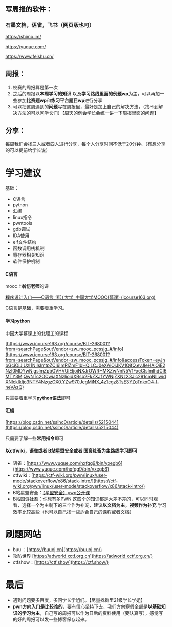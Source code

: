 ## 写周报的软件：

### **石墨文档，语雀，飞书（网页版也可）**

https://shimo.im/

https://yuque.com/

https://www.feishu.cn/

## 周报：

1. 校赛的周报算是第一次
2. 之后的周报以**本周学习的知识** 以及**学习路线里面的例题wp**为主，可以再加一些参加**比赛题wp**和**练习平台题目wp**进行分享
3. 可以把这周遇到的**问题**写在周报里，最好是加上自己的解决方法，（找不到解决方法的可以问学长们）【周天的例会学长会统一讲一下周报里面的问题】
## 分享：

每周我们会找三人或者四人进行分享，每个人分享时间不低于20分钟。（有想分享的可以提前给学长说）

# 学习建议

基础：

* C语言
* python
* 汇编
* linux指令
* pwntools
* gdb调试
* IDA使用
* elf文件结构
* 函数调用栈机制
* 寄存器相关知识
* 软件保护机制
#### C语言

mooc上**翁恺老师**的课

[程序设计入门——C语言_浙江大学_中国大学MOOC(慕课) (icourse163.org)](https://www.icourse163.org/course/ZJU-199001?from=searchPage)

C语言是基础，需要着重学习。

#### 学习python

中国大学慕课上的北理工的课程

[https://www.icourse163.org/course/BIT-268001?from=searchPage&outVendor=zw_mooc_pcssjg_#/info](https://www.icourse163.org/course/BIT-268001?from=searchPage&outVendor=zw_mooc_pcssjg_#/info&accessToken=eyJhbGciOiJIUzI1NiIsImtpZCI6ImRlZmF1bHQiLCJ0eXAiOiJKV1QifQ.eyJleHAiOjE2NzI0MDYwNjgsImZpbGVHVUlEIjoiNXJrOWRHMXZwNnN5V1FxeCIsImlhdCI6MTY3MjQwNTc2OCwiaXNzIjoidXBsb2FkZXJfYWNjZXNzX3Jlc291cmNlIiwidXNlcklkIjo3NTY4NzgzOX0.YZw970JegMiNX_4z1cgz8TsE3YZoTnkxO4-l-neVAzQ)

只需要着重学习**python语法**即可

#### 汇编

[https://blog.csdn.net/ssihc0/article/details/5215044](https://blog.csdn.net/ssihc0/article/details/5215044)

只需要了解一些**常用指令**即可

#### 以**ctfwiki**，**语雀**或者 **B站星盟安全**或者 **国资社畜**为主路线学习即可

* 语雀：[https://www.yuque.com/hxfqg9/bin/yxegb6](https://www.yuque.com/hxfqg9/bin/yxegb6)
* ctfwiki：[https://ctf-wiki.org/pwn/linux/user-mode/stackoverflow/x86/stack-intro/](https://ctf-wiki.org/pwn/linux/user-mode/stackoverflow/x86/stack-intro/)
* B站星盟安全：[【星盟安全】pwn公开课](https://www.bilibili.com/video/BV1Uv411j7fr/)
* B站国资社畜：[你想有多PWN](https://www.bilibili.com/video/BV1mr4y1Y7fW/)
这四个的知识都是大差不差的，可以同时观看，选择一个为主剩下的三个作为补充，建议**以文档为主，视频作为补充** 学习效率比较高些（也可以自己找一些适合自己的课程或者文档）

# 刷题网站

*  buu   ：[https://buuoj.cn](https://buuoj.cn/)
* 攻防世界  [https://adworld.xctf.org.cn](https://adworld.xctf.org.cn/)
*  ctfshow：[https://ctf.show](https://ctf.show/)

# 最后

* 遇到问题要多百度，多问学长学姐们。【尽量找群里21级学长学姐】
* **pwn方向入门是比较难的**，要有信心坚持下去，我们方向寒假全部是**以基础知识的学习为主**，自己写的周报可以作为日后的资料使用（要认真写），感觉写的好的周报可以发一些博客保存起来。
